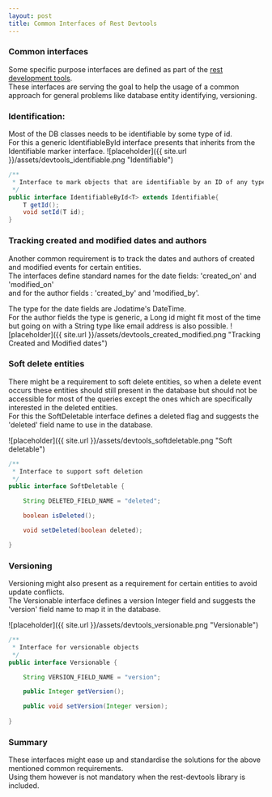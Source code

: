 ```yaml
---
layout: post
title: Common Interfaces of Rest Devtools
---
```


### Common interfaces
Some specific purpose interfaces are defined as part of the <a href="http://www.talangsoft.org/2015/02/16/rest-devtools-introduction/" target="_blank">rest development tools</a>. <br/>
These interfaces are serving the goal to help the usage of a common approach for general problems like database entity identifying, versioning.

### Identification:
Most of the DB classes needs to be identifiable by some type of id. <br/>
For this a generic IdentifiableById interface presents that inherits from the Identifiable marker interface.
![placeholder]({{ site.url }}/assets/devtools_identifiable.png "Identifiable")

```java
/**
 * Interface to mark objects that are identifiable by an ID of any type.
 */
public interface IdentifiableById<T> extends Identifiable{
    T getId();
    void setId(T id);
}
```

### Tracking created and modified dates and authors
Another common requirement is to track the dates and authors of created and modified events for certain entities.<br/>
The interfaces define standard names for the date fields: 'created&#95;on' and 'modified&#95;on'<br/>
and for the author fields : 'created&#95;by' and 'modified&#95;by'.

The type for the date fields are Jodatime's DateTime.<br/>
For the author fields the type is generic, a Long id might fit most of the time but going on with a String type like email address is also possible.
![placeholder]({{ site.url }}/assets/devtools_created_modified.png "Tracking Created and Modified dates")

### Soft delete entities
There might be a requirement to soft delete entities, so when a delete event occurs
these entities should still present in the database but should not be accessible for most of the queries except the ones which
are specifically interested in the deleted entities.<br/>
For this the SoftDeletable interface defines a deleted flag and suggests the 'deleted' field name to use in the database.

![placeholder]({{ site.url }}/assets/devtools_softdeletable.png "Soft deletable")

```java
/**
 * Interface to support soft deletion
 */
public interface SoftDeletable {

    String DELETED_FIELD_NAME = "deleted";

    boolean isDeleted();

    void setDeleted(boolean deleted);

}
```

### Versioning
Versioning might also present as a requirement for certain entities to avoid update conflicts. <br/>
The Versionable interface defines a version Integer field and suggests the 'version' field name to map it in the database.

![placeholder]({{ site.url }}/assets/devtools_versionable.png "Versionable")

```java
/**
 * Interface for versionable objects
 */
public interface Versionable {

    String VERSION_FIELD_NAME = "version";

    public Integer getVersion();

    public void setVersion(Integer version);
    
}
```

### Summary
These interfaces might ease up and standardise the solutions for the above mentioned common requirements. <br/>
Using them however is not mandatory when the rest-devtools library is included.

